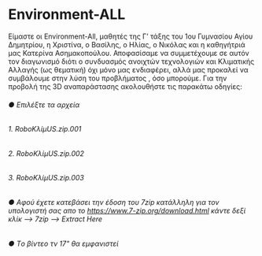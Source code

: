 # Environment-ALL
Είμαστε οι Environment-All, μαθητές της Γ’ τάξης του  1ου Γυμνασίου Αγίου Δημητρίου, η Χριστίνα, ο Βασίλης, ο Ηλίας, ο Νικόλας και η καθηγήτριά μας Κατερίνα Ασημακοπούλου. Αποφασίσαμε να συμμετέχουμε σε αυτόν τον διαγωνισμό διότι ο συνδυασμός ανοιχτών τεχνολογιών και Κλιματικής Αλλαγής (ως θεματική) όχι μόνο μας ενδιαφέρει, αλλά μας προκαλεί να συμβάλουμε στην λύση του προβλήματος , όσο μπορούμε.
Για την προβολή της 3D αναπαράστασης ακολουθήστε τις παρακάτω οδηγίες:
######   ● Επιλέξτε τα αρχεία 
######      1. RoboΚλίμUS.zip.001
######      2. RoboΚλίμUS.zip.002
######      3. RoboΚλίμUS.zip.003
######   ● Αφού έχετε κατεβάσει την έδοση του 7zip κατάλληλη για τον υπολογιστή σας απο το https://www.7-zip.org/download.html κάντε δεξί κλίκ --> 7zip --> Extract Here
######   ● Tο βίντεο τν 17" θα εμφανιστεί 
